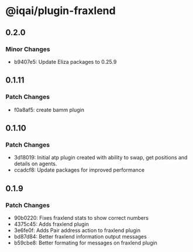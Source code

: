 # @iqai/plugin-fraxlend

## 0.2.0

### Minor Changes

- b9407e5: Update Eliza packages to 0.25.9

## 0.1.11

### Patch Changes

- f0a8af5: create bamm plugin

## 0.1.10

### Patch Changes

- 3d18019: Initial atp plugin created with ability to swap, get positions and details on agents.
- ccadcf8: Update packages for improved performance

## 0.1.9

### Patch Changes

- 90b0220: Fixes fraxlend stats to show correct numbers
- 4375c45: Adds fraxlend plugin
- 3e6fe0f: Adds Pair address action to fraxlend plugin
- bd87d84: Better fraxlend information output messages
- b59cbe8: Better formating for messages on fraxlend plugin

